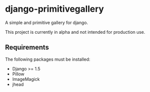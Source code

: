 django-primitivegallery
=======================

A simple and primitive gallery for django.

This project is currently in alpha and not intended for production use.

## Requirements
The following packages must be installed:
- Django >= 1.5
- Pillow
- ImageMagick
- jhead

